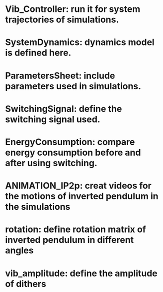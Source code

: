 # Vib_Controller: run it for system trajectories of simulations.
# SystemDynamics: dynamics model is defined here.
# ParametersSheet: include parameters used in simulations.
# SwitchingSignal: define the switching signal used.
# EnergyConsumption: compare energy consumption before and after using switching.
# ANIMATION_IP2p: creat videos for the motions of inverted pendulum in the simulations
# rotation: define rotation matrix of inverted pendulum in different angles
# vib_amplitude: define the amplitude of dithers
